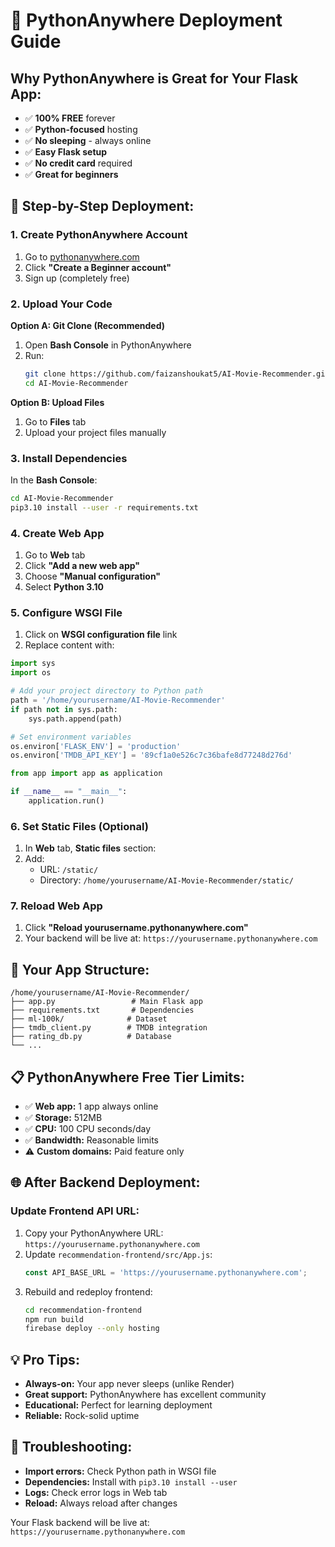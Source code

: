 # 🐍 PythonAnywhere Deployment Guide

## Why PythonAnywhere is Great for Your Flask App:
- ✅ **100% FREE** forever
- ✅ **Python-focused** hosting
- ✅ **No sleeping** - always online
- ✅ **Easy Flask setup**
- ✅ **No credit card** required
- ✅ **Great for beginners**

## 🚀 Step-by-Step Deployment:

### 1. Create PythonAnywhere Account
1. Go to [pythonanywhere.com](https://www.pythonanywhere.com)
2. Click **"Create a Beginner account"**
3. Sign up (completely free)

### 2. Upload Your Code
**Option A: Git Clone (Recommended)**
1. Open **Bash Console** in PythonAnywhere
2. Run:
   ```bash
   git clone https://github.com/faizanshoukat5/AI-Movie-Recommender.git
   cd AI-Movie-Recommender
   ```

**Option B: Upload Files**
1. Go to **Files** tab
2. Upload your project files manually

### 3. Install Dependencies
In the **Bash Console**:
```bash
cd AI-Movie-Recommender
pip3.10 install --user -r requirements.txt
```

### 4. Create Web App
1. Go to **Web** tab
2. Click **"Add a new web app"**
3. Choose **"Manual configuration"**
4. Select **Python 3.10**

### 5. Configure WSGI File
1. Click on **WSGI configuration file** link
2. Replace content with:
```python
import sys
import os

# Add your project directory to Python path
path = '/home/yourusername/AI-Movie-Recommender'
if path not in sys.path:
    sys.path.append(path)

# Set environment variables
os.environ['FLASK_ENV'] = 'production'
os.environ['TMDB_API_KEY'] = '89cf1a0e526c7c36bafe8d77248d276d'

from app import app as application

if __name__ == "__main__":
    application.run()
```

### 6. Set Static Files (Optional)
1. In **Web** tab, **Static files** section:
2. Add:
   - URL: `/static/`
   - Directory: `/home/yourusername/AI-Movie-Recommender/static/`

### 7. Reload Web App
1. Click **"Reload yourusername.pythonanywhere.com"**
2. Your backend will be live at: `https://yourusername.pythonanywhere.com`

## 🔧 Your App Structure:
```
/home/yourusername/AI-Movie-Recommender/
├── app.py                 # Main Flask app
├── requirements.txt       # Dependencies
├── ml-100k/              # Dataset
├── tmdb_client.py        # TMDB integration
├── rating_db.py          # Database
└── ...
```

## 📋 PythonAnywhere Free Tier Limits:
- ✅ **Web app:** 1 app always online
- ✅ **Storage:** 512MB
- ✅ **CPU:** 100 CPU seconds/day
- ✅ **Bandwidth:** Reasonable limits
- ⚠️ **Custom domains:** Paid feature only

## 🌐 After Backend Deployment:

### Update Frontend API URL:
1. Copy your PythonAnywhere URL: `https://yourusername.pythonanywhere.com`
2. Update `recommendation-frontend/src/App.js`:
   ```javascript
   const API_BASE_URL = 'https://yourusername.pythonanywhere.com';
   ```
3. Rebuild and redeploy frontend:
   ```bash
   cd recommendation-frontend
   npm run build
   firebase deploy --only hosting
   ```

## 💡 Pro Tips:
- **Always-on:** Your app never sleeps (unlike Render)
- **Great support:** PythonAnywhere has excellent community
- **Educational:** Perfect for learning deployment
- **Reliable:** Rock-solid uptime

## 🔄 Troubleshooting:
- **Import errors:** Check Python path in WSGI file
- **Dependencies:** Install with `pip3.10 install --user`
- **Logs:** Check error logs in Web tab
- **Reload:** Always reload after changes

Your Flask backend will be live at: `https://yourusername.pythonanywhere.com`
